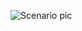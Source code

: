 ![Scenario pic](https://github.com/yousefii/EVE-NG-Sceanrios/assets/94950365/36ce6938-9162-4848-8fd8-473674e00b79)
